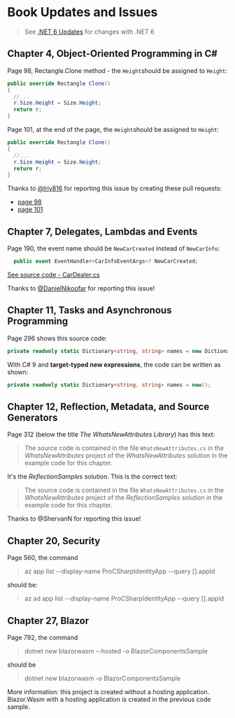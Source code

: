 # Book Updates and Issues

> See [.NET 6 Updates](Dotnet6Updates.md) for changes with .NET 6

## Chapter 4, Object-Oriented Programming in C#

Page 98, Rectangle.Clone method - the `Height`should be assigned to `Height`:

```csharp
public override Rectangle Clone()
{
  //...
  r.Size.Height = Size.Height;
  return r;
}
```

Page 101, at the end of the page, the `Height`should be assigned to `Height`:

```csharp
public override Rectangle Clone()
{
  //...
  r.Size.Height = Size.Height;
  return r;
}
```

Thanks to [@lriy816](https://github.com/lriy816) for reporting this issue by creating these pull requests:

* [page 98](https://github.com/ProfessionalCSharp/ProfessionalCSharp2021/pull/119)
* [page 101](https://github.com/ProfessionalCSharp/ProfessionalCSharp2021/pull/118)

## Chapter 7, Delegates, Lambdas and Events

Page 190, the event name should be `NewCarCreated` instead of `NewCarInfo`:

```csharp
  public event EventHandler<CarInfoEventArgs>? NewCarCreated;
```

[See source code - CarDealer.cs](https://github.com/ProfessionalCSharp/ProfessionalCSharp2021/blob/main/1_CS/Delegates/EventsSample/CarDealer.cs)

Thanks to [@DanielNikoofar](https://github.com/DanielNikoofar) for reporting this issue!

## Chapter 11, Tasks and Asynchronous Programming

Page 296 shows this source code:

```csharp
private readonly static Dictionary<string, string> names = new Dictionary<string, string>();
```

With C# 9 and **target-typed new expressions**, the code can be written as shown:

```csharp
private readonly static Dictionary<string, string> names = new();
```

## Chapter 12, Reflection, Metadata, and Source Generators

Page 312 (below the title *The WhatsNewAttributes Library*) has this text:

> The source code is contained in the file `WhatsNewAttributes.cs` in the *WhatsNewAttributes* project of the *WhatsNewAttributes* solution in the example code for this chapter.

It's the *ReflectionSamples* solution. This is the correct text:

> The source code is contained in the file `WhatsNewAttributes.cs` in the *WhatsNewAttributes* project of the *ReflectionSamples* solution in the example code for this chapter.

Thanks to @ShervanN for reporting this issue!

## Chapter 20, Security

Page 560, the command

> az app list --display-name ProCSharpIdentityApp --query [].appId

should be:

> az ad app list --display-name ProCSharpIdentityApp --query [].appId

## Chapter 27, Blazor

Page 792, the command

> dotnet new blazorwasm --hosted -o BlazorComponentsSample

should be

> dotnet new blazorwasm -o BlazorComponentsSample

More information: this project is created without a hosting application. Blazor.Wasm with a hosting application is created in the previous code sample.
